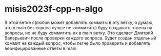 # misis2023f-cpp-n-algo
В этой ветке я(любой может добавлять коммиты в эту ветку, я думаю, что в main без спроса лучше не коммитить) буду создавать ответы на вопросы, но не буду коммитить их в main ветку. Это сделает Дмитрий Валерьевич после проверки каждого вопроса. Будет создан отдельный коммит на каждый вопрос, чтобы легче было проверить и добавлять верифицированные ответы в main.